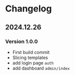 # Changelog

## 2024.12.26
### Version 1.0.0 
- First build commit
- Slicing templates
- add login page `auth`
- add dashboard `admin/index`